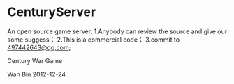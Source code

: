 CenturyServer
=============
An open source game server.
1.Anybody can review the source and give our some suggess；
2.This is a commercial code；
3.commit to 497442643@qq.com;

Century War Game

Wan Bin 2012-12-24 
